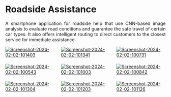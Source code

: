 # Roadside Assistance

<p align="justify">
    A smartphone application for roadside help that use CNN-based image analysis to evaluate road conditions and guarantee the safe travel of certain car types. It also offers intelligent routing to direct customers to the closest service for immediate assistance.
</p>

<div style="display: grid; grid-template-columns: repeat(3, 1fr); gap: 20px;">
  <a href="https://ibb.co/PDX9dRQ" style="display: flex; justify-content: center;"><img src="https://i.ibb.co/NTDmMXS/Screenshot-2024-02-02-101403.png" alt="Screenshot-2024-02-02-101403" border="0" style="max-width: 100%; height: auto;"></a>
  <a href="https://ibb.co/0Knf2JK" style="display: flex; justify-content: center;"><img src="https://i.ibb.co/xY2ML5Y/Screenshot-2024-02-02-101341.png" alt="Screenshot-2024-02-02-101341" border="0" style="max-width: 100%; height: auto;"></a>
  <a href="https://ibb.co/jWH9XSP" style="display: flex; justify-content: center;"><img src="https://i.ibb.co/CMWpGf3/Screenshot-2024-02-02-100731.png" alt="Screenshot-2024-02-02-100731" border="0" style="max-width: 100%; height: auto;"></a>
  <a href="https://ibb.co/nnCxSkj" style="display: flex; justify-content: center;"><img src="https://i.ibb.co/wws5164/Screenshot-2024-02-02-100543.png" alt="Screenshot-2024-02-02-100543" border="0" style="max-width: 100%; height: auto;"></a>
  <a href="https://ibb.co/bs6r94P" style="display: flex; justify-content: center;"><img src="https://i.ibb.co/v3cJnNH/Screenshot-2024-02-02-101003.png" alt="Screenshot-2024-02-02-101003" border="0" style="max-width: 100%; height: auto;"></a>
  <a href="https://ibb.co/d7CgbbX" style="display: flex; justify-content: center;"><img src="https://i.ibb.co/ZN4mHHv/Screenshot-2024-02-02-100842.png" alt="Screenshot-2024-02-02-100842" border="0" style="max-width: 100%; height: auto;"></a>
  <a href="https://ibb.co/n7JNVDr" style="display: flex; justify-content: center;"><img src="https://i.ibb.co/R3wkMC2/Screenshot-2024-02-02-101304.png" alt="Screenshot-2024-02-02-101304" border="0" style="max-width: 100%; height: auto;"></a>
  <a href="https://ibb.co/zfqBz15" style="display: flex; justify-content: center;"><img src="https://i.ibb.co/nkxYFT0/Screenshot-2024-02-02-101203.png" alt="Screenshot-2024-02-02-101203" border="0" style="max-width: 100%; height: auto;"></a>
  <a href="https://ibb.co/vjtjX3J" style="display: flex; justify-content: center;"><img src="https://i.ibb.co/FDPDH5B/Screenshot-2024-02-02-101126.png" alt="Screenshot-2024-02-02-101126" border="0" style="max-width: 100%; height: auto;"></a>

</div>

